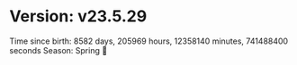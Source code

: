 # Version: v23.5.29
Time since birth: 8582 days, 205969 hours, 12358140 minutes, 741488400 seconds
Season: Spring 🌸
